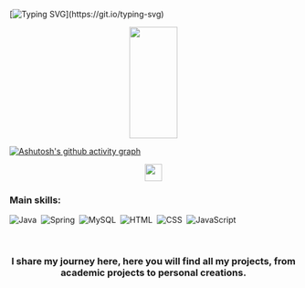 

[![Typing SVG](https://readme-typing-svg.herokuapp.com/?color=1E90FF&size=35&center=true&vCenter=true&width=1000&lines=HELLO,+MY+NAME+is+Aline+Dias+Lasta;I+am+a+computer+science+student;Be+Welcome!)](https://git.io/typing-svg) 

<div align="center">  
  <img width="41%" height="195px" 
       src="https://github-readme-stats.vercel.app/api/top-langs/?username=AlineDLasta&layout=compact&hide_border=true&title_color=1E90FF&text_color=1E90FF&bg_color=0d1117" />
</div>

[![Ashutosh's github activity graph](https://github-readme-activity-graph.vercel.app/graph?username=AlineDLasta&bg_color=000000&color=1E90FF&line=1E90FF&point=0a855c&area=true&hide_border=true)](https://github.com/ashutosh00710/github-readme-activity-graph)

<div align="center">
  <a href="https://www.instagram.com/ally.lasta/" target="_blank">
    <img src="https://img.shields.io/badge/-Instagram-000000?style=for-the-badge&logo=instagram&logoColor=1E90FF" style="height: 30px;">
  </a>
</div>
 
### Main skills:
![Java](https://img.shields.io/badge/-Java-0D1117?style=for-the-badge&logo=java&logoColor=red&labelColor=0D1117)&nbsp;
![Spring](https://img.shields.io/badge/-Spring-0D1117?style=for-the-badge&logo=spring&logoColor=6DB33F&labelColor=0D1117)&nbsp;
![MySQL](https://img.shields.io/badge/-MySQL-0D1117?style=for-the-badge&logo=mysql&labelColor=0D1117)&nbsp;
![HTML](https://img.shields.io/badge/-HTML-0D1117?style=for-the-badge&logo=html5&labelColor=0D1117)&nbsp;
![CSS](https://img.shields.io/badge/-CSS-0D1117?style=for-the-badge&logo=css3&logoColor=1572B6&labelColor=0D1117)&nbsp;
![JavaScript](https://img.shields.io/badge/-JavaScript-0D1117?style=for-the-badge&logo=javascript&labelColor=0D1117)&nbsp;

<div align="center" >
  <h3>I share my journey here, here you will find all my projects, from academic projects to personal creations.</h1>
</div>



